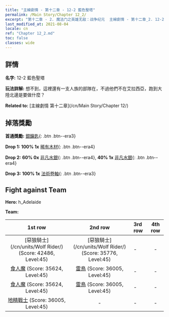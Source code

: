 ```yaml
---
title: "主線劇情 - 第十二章 - 12-2 藍色聖塔"
permalink: /Main Story/Chapter 12_2/
excerpt: "第十二章 - 2. 魔法门之英雄无敌：战争纪元  主線劇情 - 第十二章_2. 12-2 藍色聖塔"
last_modified_at: 2021-08-04
locale: cn
ref: "Chapter 12_2.md"
toc: false
classes: wide
---
```


## 詳情

 **名字:** 12-2 藍色聖塔

 **玩法詳解:** 想不到，這裡還有一支人族的部隊在，不過他們不在艾拉西亞，跑到大陸北邊是要做什麼？

 **Related to:** [主線劇情 第十二章](/cn/Main Story/Chapter 12/)

## 掉落獎勵

 **首通獎勵:** [銀鑰匙](/cn/Items/con_693/){: .btn .btn--era3}

 **Drop 1:** **100% 1x** [稀有木材](/cn/Items/mat_41/){: .btn .btn--era4}

 **Drop 2:** **60% 0x** [非凡水銀](/cn/Items/mat_35/){: .btn .btn--era4}, **40% 1x** [非凡水銀](/cn/Items/mat_35/){: .btn .btn--era4}

 **Drop 3:** **100% 1x** [法術卷軸](/cn/Items/con_694/){: .btn .btn--era3}


## Fight against Team
 **Hero:** h_Adelaide

 **Team:**


  | 1st row | 2nd row | 3rd row | 4th row |
  |:----:|:----:|:----|:----:|
  | [惡狼騎士](/cn/units/Wolf Rider/) (Score: 42486, Level:45)  | [惡狼騎士](/cn/units/Wolf Rider/) (Score: 35776, Level:45)  | - | - |
  | [食人魔](/cn/units/Ogre/) (Score: 35624, Level:45)  | [雷鳥](/cn/units/Roc/) (Score: 36005, Level:45)  | - | - |
  | [食人魔](/cn/units/Ogre/) (Score: 35624, Level:45)  | [雷鳥](/cn/units/Roc/) (Score: 36005, Level:45)  | - | - |
  | [地精戰士](/cn/units/Goblin/) (Score: 36005, Level:45)  | - | - | - |


